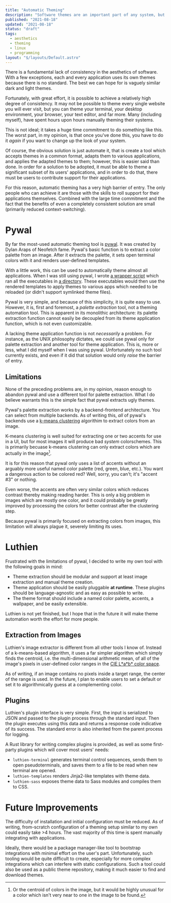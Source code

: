 ```yaml
---
title: "Automatic Theming"
description: "Software themes are an important part of any system, but traditionally a lot of work is necessary to theme a system consistently, especially with the increasing prevalence of webapps; to make it worse yet, this work must be repeated every time one desires a new aesthetic. Automatic theming tools are still young, but with some initial effort, they can enable theme switching over an entire system in seconds."
published: "2021-08-18"
updated: "2021-08-18"
status: "draft"
tags:
  - aesthetics
  - theming
  - linux
  - programming
layout: "$/layouts/Default.astro"
---
```


There is a fundamental lack of consistency in the aesthetics of software. With a few exceptions, each and every application uses its own themes because there is no standard. The best we can hope for is vaguely similar dark and light themes.

Fortunately, with great effort, it is possible to achieve a relatively high degree of consistency. It may not be possible to theme every single website you will ever visit, but you can theme your terminal, your desktop environment, your browser, your text editor, and far more. Many (including myself), have spent hours upon hours manually theming their systems.

This is not ideal; it takes a huge time commitment to do something like this. The worst part, in my opinion, is that once you've done this, you have to do it _again_ if you want to change up the look of your system.

Of course, the obvious solution is just automate it, that is create a tool which accepts themes in a common format, adapts them to various applications, and applies the adapted themes to them; however, this is easier said than done. In order for a solution to be adopted, it must be able to theme a significant subset of its users' applications, and in order to do that, there must be users to contribute support for their applications.

For this reason, automatic theming has a very high barrier of entry. The only people who can achieve it are those with the skills to roll support for their applications themselves. Combined with the large time commitment and the fact that the benefits of even a completely consistent solution are small (primarily reduced context-switching).

# Pywal

By far the most-used automatic theming tool is [pywal](https://github.com/dylanaraps/pywal). It was created by Dylan Araps of Neofetch fame. Pywal's basic function is to extract a color palette from an image. After it extracts the palette, it sets open terminal colors with it and renders user-defined templates.

With a little work, this can be used to automatically theme almost all applications. When I was still using pywal, I wrote [a wrapper script](https://github.com/max-niederman/dots/blob/ad1bc832bcdc462f52c5abeff1cba0929d9691ae/fish/functions/walu.fish) which ran all the executables in [a directory](https://github.com/max-niederman/dots/tree/ad1bc832bcdc462f52c5abeff1cba0929d9691ae/wal/update.d). These executables would then use the rendered templates to apply themes to various apps which needed to be reloaded (or didn't support symlinked theme files).

Pywal is very simple, and because of this simplicity, it is quite easy to use. However, it is, first and foremost, a _palette extraction_ tool, not a theming automation tool. This is apparent in its monolithic architecture: its palette extraction function cannot easily be decoupled from its theme application function, which is not even customizable.

A lacking theme application function is not _necessarily_ a problem. For instance, as the UNIX philosophy dictates, we could use pywal only for palette extraction and another tool for theme application. This is, more or less, what I did myself when I was using pywal. Unfortunately no such tool currently exists, and even if it did that solution would only _raise_ the barrier of entry.

## Limitations

None of the preceding problems are, in my opinion, reason enough to abandon pywal and use a different tool for palette extraction. What I do believe warrants this is the simple fact that pywal extracts ugly themes.

Pywal's palette extraction works by a backend-frontend architecture. You can select from multiple backends. As of writing this, _all_ of pywal's backends use a [k-means clustering](https://en.wikipedia.org/wiki/K-means_clustering) algorithim to extract colors from an image.

K-means clustering is well suited for extracting one or two accents for use in a UI, but for most images it will produce bad _system_ colorschemes. This is primarily becuase k-means clustering can only extract colors which are actually in the image[^1].

[^1]: Or the centroid of colors in the image, but it would be highly unusual for a color which isn't very near to one in the image to be found.

It is for this reason that pywal only uses a list of accents without an arguably more useful named color palette (red, green, blue, etc.). You want a dangerous action to be colored red? Well, sorry, you can't; it's "accent #3" or nothing.

Even worse, the accents are often very similar colors which reduces contrast thereby making reading harder. This is only a big problem in images which are mostly one color, and it could probably be greatly improved by processing the colors for better contrast after the clustering step.

Because pywal is primarily focused on extracting colors from images, this limitation will always plague it, severely limiting its uses.

# Luthien

Frustrated with the limitations of pywal, I decided to write my own tool with the following goals in mind:

- Theme extraction should be modular and support at least image extraction and manual theme creation.
- Theme application should be easily pluggable **at runtime**. These plugins should be language-agnostic and as easy as possible to write.
- The theme format should include a named color palette, accents, a wallpaper, and be easily extensible.

Luthien is not yet finished, but I hope that in the future it will make theme automation worth the effort for more people.

## Extraction from Images

Luthien's image extractor is different from all other tools I know of. Instead of a k-means-based algorithm, it uses a far simpler algorithm which simply finds the centroid, i.e. the multi-dimensional arithmetic mean, of all of the image's pixels in user-defined color ranges in the [CIE L\*a\*b\* color space](https://en.wikipedia.org/wiki/CIELAB_color_space).

As of writing, if an image contains no pixels inside a target range, the center of the range is used. In the future, I plan to enable users to set a default or set it to algorithmically guess at a complementing color.

## Plugins

Luthien's plugin interface is very simple. First, the input is serialized to JSON and passed to the plugin process through the standard input. Then the plugin executes using this data and returns a response code indicative of its success. The standard error is also inherited from the parent process for logging.

A Rust library for writing complex plugins is provided, as well as some first-party plugins which will cover most users' needs:

- `luthien-terminal` generates terminal control sequences, sends them to open pseudoterminals, and saves them to a file to be read when new terminal are opened.
- `luthien-templates` renders Jinja2-like templates with theme data.
- `luthien-sass` exposes theme data to Sass modules and compiles them to CSS.

# Future Improvements

The difficulty of installation and initial configuration must be reduced. As of writing, from-scratch configuration of a theming setup similar to my own could easily take >4 hours. The vast majority of this time is spent manually integrating with applications.

Ideally, there would be a package manager-like tool to bootstrap integrations with minimal effort on the user's part. Unfortunately, such tooling would be quite difficult to create, especially for more complex integrations which can interfere with static configurations. Such a tool could also be used as a public theme repository, making it much easier to find and download themes.

